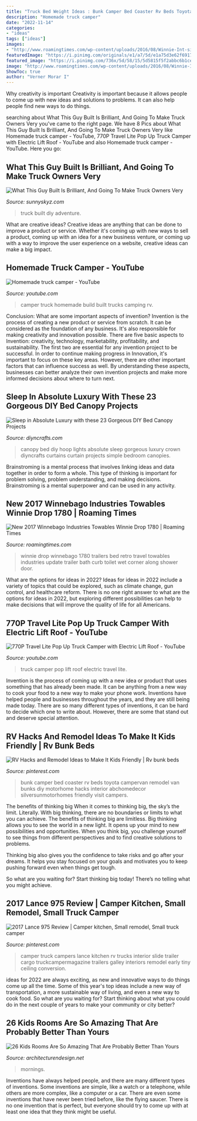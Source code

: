 ```yaml
---
title: "Truck Bed Weight Ideas : Bunk Camper Bed Coaster Rv Beds Toyota Campervan Remodel Van Bunks Diy Motorhome Hacks Interior Abchomedecor Silversunmotorhomes Friendly Visit Campers"
description: "Homemade truck camper"
date: "2022-11-14"
categories:
- "ideas"
tags: ["ideas"]
images:
- "http://www.roamingtimes.com/wp-content/uploads/2016/08/Winnie-Int-sink-n-bed.jpg"
featuredImage: "https://i.pinimg.com/originals/e1/a7/5d/e1a75d3e62f6917591556ceabc14bab6.jpg"
featured_image: "https://i.pinimg.com/736x/5d/58/15/5d5815f5f2abbc6b1ce13a5734363723.jpg"
image: "http://www.roamingtimes.com/wp-content/uploads/2016/08/Winnie-Int-sink-n-bed.jpg"
ShowToc: true
author: "Verner Morar I"
---
```



Why creativity is important
Creativity is important because it allows people to come up with new ideas and solutions to problems. It can also help people find new ways to do things.

	

		
searching about What This Guy Built Is Brilliant, And Going To Make Truck Owners Very you've came to the right page. We have 8 Pics about What This Guy Built Is Brilliant, And Going To Make Truck Owners Very like Homemade truck camper - YouTube, 770P Travel Lite Pop Up Truck Camper with Electric Lift Roof - YouTube and also Homemade truck camper - YouTube. Here you go:
		
    
## What This Guy Built Is Brilliant, And Going To Make Truck Owners Very

<img loading=lazy src="https://www.sunnyskyz.com/uploads/2014/10/4ube3-05-FviDUtV.jpg" onerror="this.onerror=null;this.src='https://tse3.mm.bing.net/th?id=OIP.l9sksgF0_NkrkLgA1Uq0EAHaE7&amp;pid=15.1';" alt="What This Guy Built Is Brilliant, And Going To Make Truck Owners Very">

_Source: sunnyskyz.com_

>truck built diy adventure. 

	

What are creative ideas?
Creative ideas are anything that can be done to improve a product or service. Whether it's coming up with new ways to sell a product, coming up with an idea for a new business venture, or coming up with a way to improve the user experience on a website, creative ideas can make a big impact.

    
## Homemade Truck Camper - YouTube

<img loading=lazy src="https://i.ytimg.com/vi/UTapfz_2gHY/maxresdefault.jpg" onerror="this.onerror=null;this.src='https://tse1.mm.bing.net/th?id=OIP.Dxe-TuEvlurpU3aP5jPhmwHaEK&amp;pid=15.1';" alt="Homemade truck camper - YouTube">

_Source: youtube.com_

>camper truck homemade build built trucks camping rv. 

	

Conclusion: What are some important aspects of invention?
Invention is the process of creating a new product or service from scratch. It can be considered as the foundation of any business. It's also responsible for making creativity and innovation possible. There are five basic aspects to Invention: creativity, technology, marketability, profitability, and sustainability. The first two are essential for any invention project to be successful. In order to continue making progress in Innovation, it's important to focus on these key areas. However, there are other important factors that can influence success as well. By understanding these aspects, businesses can better analyze their own invention projects and make more informed decisions about where to turn next.

    
## Sleep In Absolute Luxury With These 23 Gorgeous DIY Bed Canopy Projects

<img loading=lazy src="http://www.diyncrafts.com/wp-content/uploads/2015/06/4-hoop-canopy.jpg" onerror="this.onerror=null;this.src='https://tse1.mm.bing.net/th?id=OIP.dfjRgX5dVLVNyo1mEtlEwwHaKD&amp;pid=15.1';" alt="Sleep in Absolute Luxury with these 23 Gorgeous DIY Bed Canopy Projects">

_Source: diyncrafts.com_

>canopy bed diy hoop lights absolute sleep gorgeous luxury crown diyncrafts curtains curtain projects simple bedroom canopies. 

	

Brainstroming is a mental process that involves linking ideas and data together in order to form a whole. This type of thinking is important for problem solving, problem understanding, and making decisions. Brainstroming is a mental superpower and can be used in any activity.

    
## New 2017 Winnebago Industries Towables Winnie Drop 1780 | Roaming Times

<img loading=lazy src="http://www.roamingtimes.com/wp-content/uploads/2016/08/Winnie-Int-sink-n-bed.jpg" onerror="this.onerror=null;this.src='https://tse3.mm.bing.net/th?id=OIP.ljar8XBZaEBDfGuB-z_kGwHaFj&amp;pid=15.1';" alt="New 2017 Winnebago Industries Towables Winnie Drop 1780 | Roaming Times">

_Source: roamingtimes.com_

>winnie drop winnebago 1780 trailers bed retro travel towables industries update trailer bath curb toilet wet corner along shower door. 

	

What are the options for ideas in 2022?
Ideas for ideas in 2022 include a variety of topics that could be explored, such as climate change, gun control, and healthcare reform. There is no one right answer to what are the options for ideas in 2022, but exploring different possibilities can help to make decisions that will improve the quality of life for all Americans.

    
## 770P Travel Lite Pop Up Truck Camper With Electric Lift Roof - YouTube

<img loading=lazy src="http://i.ytimg.com/vi/eEBKoHbtC0o/maxresdefault.jpg" onerror="this.onerror=null;this.src='https://tse1.mm.bing.net/th?id=OIP.u1VBbgYL6-ulZdDzngD4pAHaEK&amp;pid=15.1';" alt="770P Travel Lite Pop Up Truck Camper with Electric Lift Roof - YouTube">

_Source: youtube.com_

>truck camper pop lift roof electric travel lite. 

	

Invention is the process of coming up with a new idea or product that uses something that has already been made. It can be anything from a new way to cook your food to a new way to make your phone work. Inventions have helped people and businesses throughout the years, and they are still being made today. There are so many different types of inventions, it can be hard to decide which one to write about. However, there are some that stand out and deserve special attention.

    
## RV Hacks And Remodel Ideas To Make It Kids Friendly | Rv Bunk Beds

<img loading=lazy src="https://i.pinimg.com/736x/5d/58/15/5d5815f5f2abbc6b1ce13a5734363723.jpg" onerror="this.onerror=null;this.src='https://tse2.mm.bing.net/th?id=OIP.ic6j5G4E8SkIr5uh0iVrKQHaK4&amp;pid=15.1';" alt="RV Hacks and Remodel Ideas to Make It Kids Friendly | Rv bunk beds">

_Source: pinterest.com_

>bunk camper bed coaster rv beds toyota campervan remodel van bunks diy motorhome hacks interior abchomedecor silversunmotorhomes friendly visit campers. 

	

The benefits of thinking big
When it comes to thinking big, the sky’s the limit. Literally. With big thinking, there are no boundaries or limits to what you can achieve. The benefits of thinking big are limitless.
Big thinking allows you to see the world in a new light. It opens up your mind to new possibilities and opportunities. When you think big, you challenge yourself to see things from different perspectives and to find creative solutions to problems.

Thinking big also gives you the confidence to take risks and go after your dreams. It helps you stay focused on your goals and motivates you to keep pushing forward even when things get tough.

So what are you waiting for? Start thinking big today! There’s no telling what you might achieve.

    
## 2017 Lance 975 Review | Camper Kitchen, Small Remodel, Small Truck Camper

<img loading=lazy src="https://i.pinimg.com/originals/e1/a7/5d/e1a75d3e62f6917591556ceabc14bab6.jpg" onerror="this.onerror=null;this.src='https://tse3.mm.bing.net/th?id=OIP.jUKBF4RrWZR0XK2LEfv_HAHaLF&amp;pid=15.1';" alt="2017 Lance 975 Review | Camper kitchen, Small remodel, Small truck camper">

_Source: pinterest.com_

>camper truck campers lance kitchen rv trucks interior slide trailer cargo truckcampermagazine trailers galley interiors remodel early tiny ceiling conversion. 

	

ideas for 2022 are always exciting, as new and innovative ways to do things come up all the time. Some of this year's top ideas include a new way of transportation, a more sustainable way of living, and even a new way to cook food. So what are you waiting for? Start thinking about what you could do in the next couple of years to make your community or city better?

    
## 26 Kids Rooms Are So Amazing That Are Probably Better Than Yours

<img loading=lazy src="https://cdn.architecturendesign.net/wp-content/uploads/2014/09/kid-rooms-31.jpg" onerror="this.onerror=null;this.src='https://tse1.mm.bing.net/th?id=OIP.5byPdcpWkEGz0W2wK7lTcAHaLI&amp;pid=15.1';" alt="26 Kids Rooms Are So Amazing That Are Probably Better Than Yours">

_Source: architecturendesign.net_

>mornings. 

	

Inventions have always helped people, and there are many different types of inventions. Some inventions are simple, like a watch or a telephone, while others are more complex, like a computer or a car. There are even some inventions that have never been tried before, like the flying saucer. There is no one invention that is perfect, but everyone should try to come up with at least one idea that they think might be useful.

